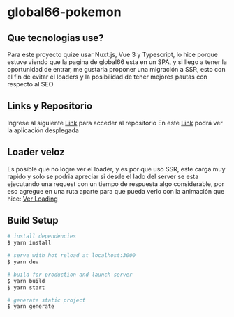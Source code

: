 # global66-pokemon

## Que tecnologias use?
Para este proyecto quize usar Nuxt.js, Vue 3 y Typescript, lo hice porque estuve viendo que la pagina de global66 esta en un SPA, y si llego a tener la oportunidad de entrar, me gustaria proponer una migración a SSR, esto con el fin de evitar el loaders y la posibilidad de tener mejores pautas con respecto al SEO

## Links y Repositorio
Ingrese al siguiente [Link](https://github.com/omarmfs98/global66-pokemon) para acceder al repositorio
En este [Link](https://global66.omarflorez.me/) podrá ver la aplicación desplegada

## Loader veloz
Es posible que no logre ver el loader, y es por que uso SSR, este carga muy rapido y solo se podria apreciar si desde el lado del server se esta ejecutando una request con un tiempo de respuesta algo considerable, por eso agregue en una ruta aparte para que pueda verlo con la animación que hice: [Ver Loading](https://global66.omarflorez.me/loading)
## Build Setup

```bash
# install dependencies
$ yarn install

# serve with hot reload at localhost:3000
$ yarn dev

# build for production and launch server
$ yarn build
$ yarn start

# generate static project
$ yarn generate
```